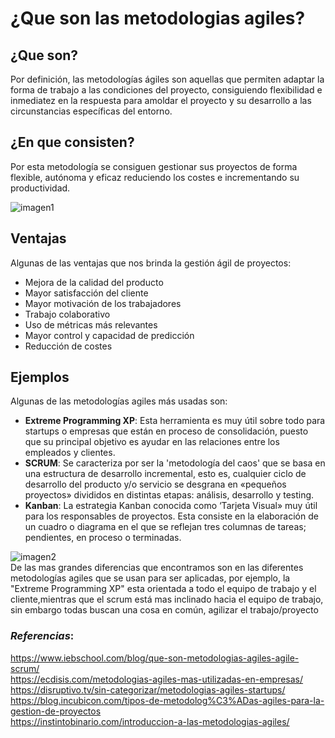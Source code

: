 # ¿Que son las metodologias agiles?
## **¿Que son?**
Por definición, las metodologías ágiles son aquellas que permiten adaptar la forma de trabajo a las condiciones del proyecto, consiguiendo flexibilidad e inmediatez en la respuesta para amoldar el proyecto y su desarrollo a las circunstancias específicas del entorno.  
## **¿En que consisten?**
Por esta metodología se consiguen gestionar sus proyectos de forma flexible, autónoma y eficaz reduciendo los costes e incrementando su productividad. 

![imagen1](https://disruptivo.tv/wp-content/uploads/2019/08/26-08-19-disruptivo-insta-1080x1080.png "Metodologias Agiles")
## **Ventajas**
Algunas de las ventajas que nos brinda la gestión ágil de proyectos:  
- Mejora de la calidad del producto  
- Mayor satisfacción del cliente  
- Mayor motivación de los trabajadores  
- Trabajo colaborativo  
- Uso de métricas más relevantes  
- Mayor control y capacidad de predicción  
- Reducción de costes  
## **Ejemplos**
Algunas de las metodologías agiles más usadas son:  
- **Extreme Programming XP**: Esta herramienta es muy útil sobre todo para startups o empresas que están en proceso de consolidación, puesto que su principal objetivo es ayudar en las relaciones entre los empleados y clientes.  
- **SCRUM**: Se caracteriza por ser la 'metodología del caos' que se basa en una estructura de desarrollo incremental, esto es, cualquier ciclo de desarrollo del producto y/o servicio se desgrana en «pequeños proyectos» divididos en distintas etapas: análisis, desarrollo y testing.  
- **Kanban**: La estrategia Kanban conocida como ‘Tarjeta Visual» muy útil para los responsables de proyectos. Esta consiste en la elaboración de un cuadro o diagrama en el que se reflejan tres columnas de tareas; pendientes, en proceso o terminadas.    




![imagen2](https://instintobinario.com/wp-content/uploads/2015/06/1406_0-769x360.png "Metodologias Agiles")  
De las mas grandes diferencias que encontramos son en las diferentes metodologías agiles que se usan para ser aplicadas, por ejemplo, la "Extreme Programming XP" esta orientada a todo el equipo de trabajo y el cliente,mientras que el scrum está mas inclinado hacia el equipo de trabajo, sin embargo todas buscan una cosa en común, agilizar el trabajo/proyecto

### *Referencias*:  
<https://www.iebschool.com/blog/que-son-metodologias-agiles-agile-scrum/>  
<https://ecdisis.com/metodologias-agiles-mas-utilizadas-en-empresas/>  
<https://disruptivo.tv/sin-categorizar/metodologias-agiles-startups/>  
<https://blog.incubicon.com/tipos-de-metodolog%C3%ADas-agiles-para-la-gestion-de-proyectos>  
<https://instintobinario.com/introduccion-a-las-metodologias-agiles/>
